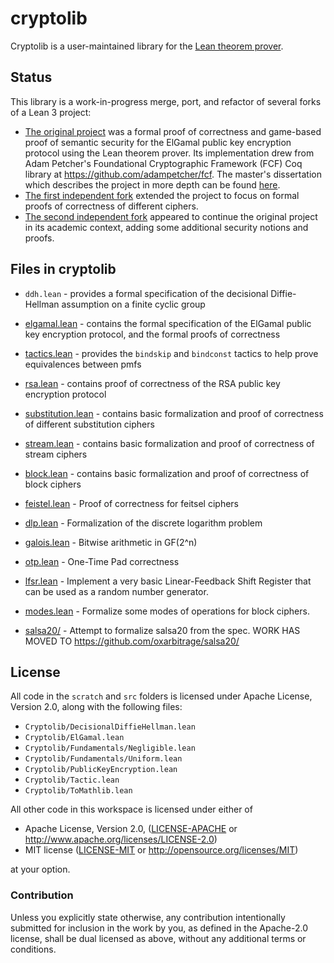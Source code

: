 # cryptolib

Cryptolib is a user-maintained library for the [Lean theorem prover](https://leanprover.github.io).

## Status

This library is a work-in-progress merge, port, and refactor of several forks of a Lean 3 project:

- [The original project](https://github.com/JoeyLupo/cryptolib) was a formal proof of correctness and game-based proof of semantic security for the ElGamal public key encryption protocol using the Lean theorem prover. Its implementation drew from Adam Petcher's Foundational Cryptographic Framework (FCF) Coq library at https://github.com/adampetcher/fcf. The master's dissertation which describes the project in more depth can be found [here](https://1drv.ms/b/s!AkAJTM1hbeSD4wcF1T4NYiRG5b_D?e=0Yp8Hx).
- [The first independent fork](https://github.com/oxarbitrage/cryptolib) extended the project to focus on formal proofs of correctness of different ciphers.
- [The second independent fork](https://github.com/ashandoak/cryptolib) appeared to continue the original project in its academic context, adding some additional security notions and proofs.

## Files in cryptolib

- `ddh.lean` - provides a formal specification of the decisional Diffie-Hellman assumption on a finite cyclic group
	
- [elgamal.lean](src/elgamal.lean) - contains the formal specification of the ElGamal public key encryption protocol, and the formal proofs of correctness 

- [tactics.lean](src/tactics.lean) - provides the `bindskip` and `bindconst` tactics to help prove equivalences between pmfs

- [rsa.lean](src/rsa.lean) - contains proof of correctness of the RSA public key encryption protocol

- [substitution.lean](src/substitution.lean) - contains basic formalization and proof of correctness of different substitution ciphers

- [stream.lean](src/stream.lean) - contains basic formalization and proof of correctness of stream ciphers

- [block.lean](src/block.lean) - contains basic formalization and proof of correctness of block ciphers

- [feistel.lean](src/feistel.lean) - Proof of correctness for feitsel ciphers

- [dlp.lean](src/dlp.lean) - Formalization of the discrete logarithm problem

- [galois.lean](src/galois.lean) - Bitwise arithmetic in GF(2^n)

- [otp.lean](src/otp.lean) - One-Time Pad correctness

- [lfsr.lean](src/lfsr.lean) - Implement a very basic Linear-Feedback Shift Register that can be used as a random number generator. 

- [modes.lean](src/modes.lean) - Formalize some modes of operations for block ciphers.

- [salsa20/](src/salsa20/) - Attempt to formalize salsa20 from the spec. WORK HAS MOVED TO https://github.com/oxarbitrage/salsa20/

## License

All code in the `scratch` and `src` folders is licensed under Apache License, Version 2.0,
along with the following files:

- `Cryptolib/DecisionalDiffieHellman.lean`
- `Cryptolib/ElGamal.lean`
- `Cryptolib/Fundamentals/Negligible.lean`
- `Cryptolib/Fundamentals/Uniform.lean`
- `Cryptolib/PublicKeyEncryption.lean`
- `Cryptolib/Tactic.lean`
- `Cryptolib/ToMathlib.lean`

All other code in this workspace is licensed under either of

- Apache License, Version 2.0, ([LICENSE-APACHE](LICENSE-APACHE) or http://www.apache.org/licenses/LICENSE-2.0)
- MIT license ([LICENSE-MIT](LICENSE-MIT) or http://opensource.org/licenses/MIT)

at your option.

### Contribution

Unless you explicitly state otherwise, any contribution intentionally submitted
for inclusion in the work by you, as defined in the Apache-2.0 license, shall
be dual licensed as above, without any additional terms or conditions.
